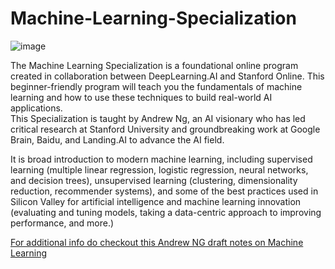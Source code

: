 # Machine-Learning-Specialization

![image](https://user-images.githubusercontent.com/45831222/188260864-1a3ebea0-d1f8-4a01-8903-7844a9619157.png)

The Machine Learning Specialization is a foundational online program created in collaboration between DeepLearning.AI and Stanford Online. This beginner-friendly program will teach you the fundamentals of machine learning and how to use these techniques to build real-world AI applications.  
This Specialization is taught by Andrew Ng, an AI visionary who has led critical research at Stanford University and groundbreaking work at Google Brain, Baidu, and Landing.AI to advance the AI field.

It is broad introduction to modern machine learning, including supervised learning (multiple linear regression, logistic regression, neural networks, and decision trees), unsupervised learning (clustering, dimensionality reduction, recommender systems), and some of the best practices used in Silicon Valley for artificial intelligence and machine learning innovation (evaluating and tuning models, taking a data-centric approach to improving performance, and more.)

[For additional info do checkout this Andrew NG draft notes on Machine Learning](https://github.com/dileepkanumuri/Machine-Learning-Specialization/blob/main/Andrew%20NG%20ML%20Notes.pdf)
